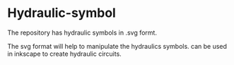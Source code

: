 # Hydraulic-symbol
The repository has hydraulic symbols in .svg formt. 

The svg format will help to manipulate the hydraulics symbols. can be used in inkscape to create hydraulic circuits. 
